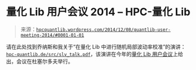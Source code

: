 <!--yml

分类：未分类

日期：2024-05-17 23:26:23

-->

# 量化 Lib 用户会议 2014 – HPC-量化 Lib

> 来源：[`hpcquantlib.wordpress.com/2014/12/08/quantlib-user-meeting-2014/#0001-01-01`](https://hpcquantlib.wordpress.com/2014/12/08/quantlib-user-meeting-2014/#0001-01-01)

请在此处找到乔纳斯和我关于“在量化 Lib 中进行随机局部波动率校准”的演讲：[`hpc-quantlib.de/src/slv_talk.pdf`](http://hpc-quantlib.de/src/slv_talk.pdf)，该演讲在今年的[量化 Lib 用户会议](http://quantlib.org/qlws14.shtml)上给出，会议在杜塞尔多夫举行。
